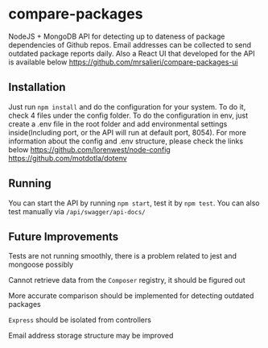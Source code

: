 # compare-packages
NodeJS + MongoDB API for detecting up to dateness of package dependencies of Github repos. Email addresses can be collected to send outdated package reports daily. Also a React UI that developed for the API is available below
https://github.com/mrsalieri/compare-packages-ui

## Installation
Just run `npm install` and do the configuration for your system. To do it, check 4 files under the config folder. To do the configuration in env, just create a .env file in the root folder and add environmental settings inside(Including port, or the API will run at default port, 8054). For more information about the config and .env structure, please check the links below
https://github.com/lorenwest/node-config
https://github.com/motdotla/dotenv

## Running
You can start the API by running `npm start`, test it by `npm test`. You can also test manually via
`/api/swagger/api-docs/`

## Future Improvements
Tests are not running smoothly, there is a problem related to jest and mongoose possibly

Cannot retrieve data from the `Composer` registry, it should be figured out

More accurate comparison should be implemented for detecting outdated packages

`Express` should be isolated from controllers

Email address storage structure may be improved
